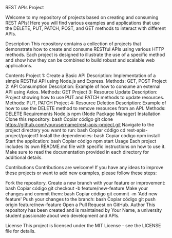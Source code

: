 REST APIs Project


Welcome to my repository of projects based on creating and consuming REST APIs! Here you will find various examples and applications that use the DELETE, PUT, PATCH, POST, and GET methods to interact with different APIs.

Description
This repository contains a collection of projects that demonstrate how to create and consume RESTful APIs using various HTTP methods. Each project is designed to illustrate the use of a specific method and show how they can be combined to build robust and scalable web applications.

Contents
Project 1: Create a Basic API
Description: Implementation of a simple RESTful API using Node.js and Express.
Methods: GET, POST
Project 2: API Consumption
Description: Example of how to consume an external API using Axios.
Methods: GET
Project 3: Resource Update
Description: Project showing how to use PUT and PATCH methods to update resources.
Methods: PUT, PATCH
Project 4: Resource Deletion
Description: Example of how to use the DELETE method to remove resources from an API.
Methods: DELETE
Requirements
Node.js
npm (Node Package Manager)
Installation
Clone this repository:
bash
Copiar código
git clone https://github.com/yourusername/rest-apis-project.git
Navigate to the project directory you want to run:
bash
Copiar código
cd rest-apis-project/project1
Install the dependencies:
bash
Copiar código
npm install
Start the application:
bash
Copiar código
npm start
Usage
Each project includes its own README.md file with specific instructions on how to use it. Make sure to read the documentation provided in each directory for additional details.

Contributions
Contributions are welcome! If you have any ideas to improve these projects or want to add new examples, please follow these steps:

Fork the repository.
Create a new branch with your feature or improvement:
bash
Copiar código
git checkout -b feature/new-feature
Make your changes and commit them:
bash
Copiar código
git commit -m 'Add new feature'
Push your changes to the branch:
bash
Copiar código
git push origin feature/new-feature
Open a Pull Request on GitHub.
Author
This repository has been created and is maintained by Your Name, a university student passionate about web development and APIs.

License
This project is licensed under the MIT License - see the LICENSE file for details.
